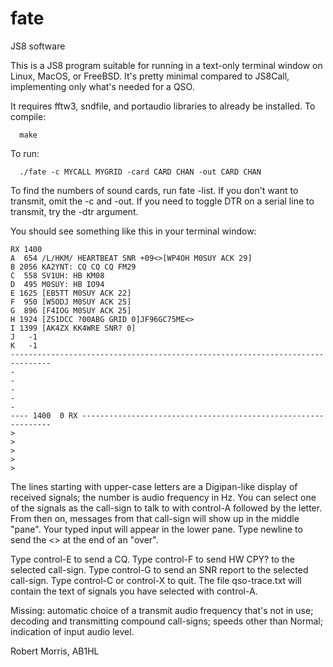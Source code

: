 # fate
JS8 software

This is a JS8 program suitable for running in a text-only terminal
window on Linux, MacOS, or FreeBSD. It's pretty minimal compared to
JS8Call, implementing only what's needed for a QSO.

It requires fftw3, sndfile, and portaudio libraries to already
be installed. To compile:

```
  make
```

To run:

```
  ./fate -c MYCALL MYGRID -card CARD CHAN -out CARD CHAN
```

To find the numbers of sound cards, run fate -list. If you don't want
to transmit, omit the -c and -out. If you need to toggle DTR on a serial line
to transmit, try the -dtr argument.

You should see something like this in your terminal window:

```
RX 1400   
A  654 /L/HKM/ HEARTBEAT SNR +09<>[WP4OH M0SUY ACK 29]
B 2056 KA2YNT: CQ CQ CQ FM29
C  558 SV1UH: HB KM08
D  495 M0SUY: HB IO94
E 1625 [EB5TT M0SUY ACK 22]
F  950 [W5ODJ M0SUY ACK 25]
G  896 [F4IOG M0SUY ACK 25]
H 1924 [ZS1DCC ?00ABG GRID 0]JF96GC75ME<>
I 1399 [AK4ZX KK4WRE SNR? 0]
J   -1 
K   -1 
-------------------------------------------------------------------------------
- 
- 
- 
- 
- 
---- 1400  0 RX ---------------------------------------------------------------
>  
>  
>  
>  
> 
```

The lines starting with upper-case letters are a Digipan-like display
of received signals; the number is audio frequency in Hz. You can
select one of the signals as the call-sign to talk to with control-A
followed by the letter. From then on, messages from that call-sign
will show up in the middle "pane". Your typed input will appear in the
lower pane. Type newline to send the <> at the end of an "over".

Type control-E to send a CQ. Type control-F to send HW CPY? to the
selected call-sign. Type control-G to send an SNR report to the
selected call-sign. Type control-C or control-X to quit. The file
qso-trace.txt will contain the text of signals you have selected with
control-A.

Missing: automatic choice of a transmit audio frequency that's not in
use; decoding and transmitting compound call-signs; speeds other than
Normal; indication of input audio level.

Robert Morris, AB1HL
